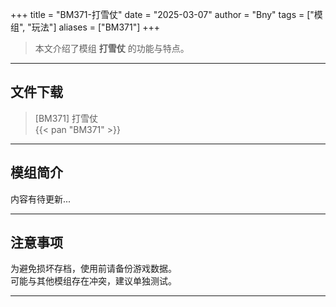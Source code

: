 +++
title = "BM371-打雪仗"
date = "2025-03-07"
author = "Bny"
tags = ["模组", "玩法"]
aliases = ["BM371"]
+++

> 本文介绍了模组 **打雪仗** 的功能与特点。

---

## 文件下载

> [BM371] 打雪仗  
{{< pan "BM371" >}}  

---

## 模组简介

>  
内容有待更新...  

---

## 注意事项

>  
为避免损坏存档，使用前请备份游戏数据。  
可能与其他模组存在冲突，建议单独测试。  

---

